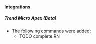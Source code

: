 
#### Integrations
##### Trend Micro Apex (Beta)
- The following commands were added:
    - TODO complete RN 
